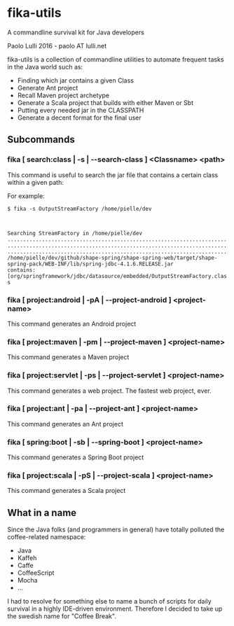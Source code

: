 # fika-utils 
A commandline survival kit for Java developers

Paolo Lulli 2016 - paolo AT lulli.net

fika-utils is a collection of commandline utilities to automate frequent tasks in the
Java world such as:

*	Finding which jar contains a given Class
*	Generate Ant project                      
*	Recall Maven project archetype            
*	Generate a Scala project that builds with either Maven or Sbt
*	Putting every needed jar in the CLASSPATH 
*	Generate a decent format for the final user 

## Subcommands

### fika [ search:class | -s | --search-class ] &lt;Classname&gt; &lt;path&gt;

This command is useful to search the jar file that contains a certain class within a given path:

For example:

<code>$ fika  -s  OutputStreamFactory  /home/pielle/dev 

Searching StreamFactory in /home/pielle/dev
..................................................................................................................................................................................................................
/home/pielle/dev/github/shape-spring/shape-spring-web/target/shape-spring-pack/WEB-INF/lib/spring-jdbc-4.1.6.RELEASE.jar contains: [org/springframework/jdbc/datasource/embedded/OutputStreamFactory.class
</code>

### fika [ project:android | -pA | --project-android ]  &lt;project-name&gt;

This command generates an Android project

### fika [ project:maven | -pm | --project-maven ]  &lt;project-name&gt;

This command generates a Maven project

### fika [ project:servlet | -ps | --project-servlet ]  &lt;project-name&gt;

This command generates a web project. The fastest web project, ever.


### fika [ project:ant | -pa | --project-ant ] &lt;project-name&gt;

This command generates an Ant project


### fika [ spring:boot | -sb | --spring-boot ]   &lt;project-name&gt;

This command generates a Spring Boot project

### fika [ project:scala | -pS | --project-scala ]   &lt;project-name&gt;

This command generates a Scala project

## What in a name

Since the Java folks (and programmers in general) have totally polluted the coffee-related namespace:
*	Java
*	Kaffeh
*	Caffe
*	CoffeeScript
*	Mocha
*	...

I had to resolve for something else to name a bunch of scripts for daily survival
in a highly IDE-driven environment. Therefore I decided to take up the swedish name for
"Coffee Break".

